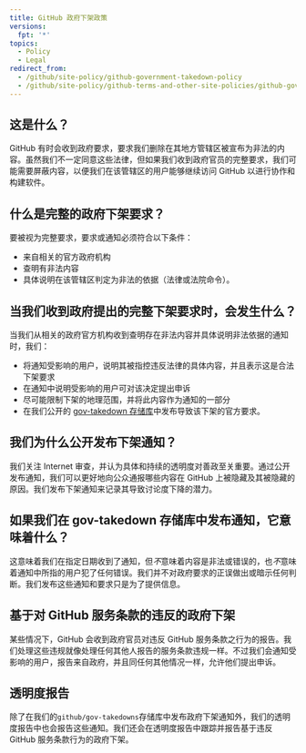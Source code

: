 ```yaml
---
title: GitHub 政府下架政策
versions:
  fpt: '*'
topics:
  - Policy
  - Legal
redirect_from:
  - /github/site-policy/github-government-takedown-policy
  - /github/site-policy/github-terms-and-other-site-policies/github-government-takedown-policy
---
```


## <a name="what-is-this"></a>这是什么？
GitHub 有时会收到政府要求，要求我们删除在其地方管辖区被宣布为非法的内容。虽然我们不一定同意这些法律，但如果我们收到政府官员的完整要求，我们可能需要屏蔽内容，以便我们在该管辖区的用户能够继续访问 GitHub 以进行协作和构建软件。

## <a name="what-is-a-complete-government-takedown-request"></a>什么是完整的政府下架要求？
要被视为完整要求，要求或通知必须符合以下条件：
- 来自相关的官方政府机构
- 查明有非法内容
- 具体说明在该管辖区判定为非法的依据（法律或法院命令）。

## <a name="what-happens-when-we-receive-a-complete-takedown-request-from-a-government"></a>当我们收到政府提出的完整下架要求时，会发生什么？

当我们从相关的政府官方机构收到查明存在非法内容并具体说明非法依据的通知时，我们：
- 将通知受影响的用户，说明其被指控违反法律的具体内容，并且表示这是合法下架要求
- 在通知中说明受影响的用户可对该决定提出申诉
- 尽可能限制下架的地理范围，并将此内容作为通知的一部分
- 在我们公开的 [gov-takedown 存储库](https://github.com/github/gov-takedowns)中发布导致该下架的官方要求。

## <a name="why-do-we-publicly-post-takedown-notices"></a>我们为什么公开发布下架通知？
我们关注 Internet 审查，并认为具体和持续的透明度对善政至关重要。通过公开发布通知，我们可以更好地向公众通报哪些内容在 GitHub 上被隐藏及其被隐藏的原因。我们发布下架通知来记录其导致讨论度下降的潜力。

## <a name="what-does-it-mean-if-we-post-a-notice-in-our-gov-takedowns-repository"></a>如果我们在 gov-takedown 存储库中发布通知，它意味着什么？
这意味着我们在指定日期收到了通知，但*不*意味着内容是非法或错误的，也*不*意味着通知中所指的用户犯了任何错误。我们并不对政府要求的正误做出或暗示任何判断。我们发布这些通知和要求只是为了提供信息。

## <a name="government-takedowns-based-on-violations-of-githubs-terms-of-service"></a>基于对 GitHub 服务条款的违反的政府下架
某些情况下，GitHub 会收到政府官员对违反 GitHub 服务条款之行为的报告。我们处理这些违规就像处理任何其他人报告的服务条款违规一样。不过我们会通知受影响的用户，报告来自政府，并且同任何其他情况一样，允许他们提出申诉。

## <a name="transparency-reporting"></a>透明度报告
除了在我们的`github/gov-takedowns`存储库中发布政府下架通知外，我们的透明度报告中也会报告这些通知。我们还会在透明度报告中跟踪并报告基于违反 GitHub 服务条款行为的政府下架。
